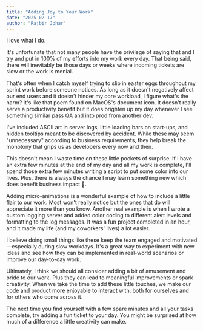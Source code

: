 ```yaml
---
title: "Adding Joy to Your Work"
date: "2025-02-17"
author: "Rajbir Johar"
---
```


I love what I do. 

It's unfortunate that not many people have the privilege of saying that and I try and put in 100% of my efforts into my work every day. That being said, there will inevitably be those days or weeks where incoming tickets are slow or the work is menial. 

That's often when I catch myself trying to slip in easter eggs throughout my sprint work before someone notices. As long as it doesn't negatively affect our end users and it doesn't hinder my core workload, I figure what's the harm? It's like that poem found on MacOS's document icon. It doesn't really serve a productivity benefit but it does brighten up my day whenever I see something similar pass QA and into prod from another dev.

I've included ASCII art in server logs, little loading bars on start-ups, and hidden tooltips meant to be discovered by accident. While these may seem "unnecessary" according to business requirements, they help break the monotony that grips us as developers every now and then. 

This doesn't mean I waste time on these little pockets of surprise. If I have an extra few minutes at the end of my day and all my work is complete, I'll spend those extra few minutes writing a script to put some color into our lives. Plus, there is always the chance I may learn something new which does benefit business impact 🤪.

Adding micro-animations is a wonderful example of how to include a little flair to our work. Most won't really notice but the ones that do will appreciate it more than you know. Another real example is when I wrote a custom logging server and added color coding to different alert levels and formatting to the log messages. It was a fun project completed in an hour, and it made my life (and my coworkers' lives) a lot easier.

I believe doing small things like these keep the team engaged and motivated—especially during slow workdays. It's a great way to experiment with new ideas and see how they can be implemented in real-world scenarios or improve our day-to-day work.

Ultimately, I think we should all consider adding a bit of amusement and pride to our work. Plus they can lead to meaningful improvements or spark creativity. When we take the time to add these little touches, we make our code and product more enjoyable to interact with, both for ourselves and for others who come across it.

The next time you find yourself with a few spare minutes and all your tasks complete, try adding a fun ticket to your day. You might be surprised at how much of a difference a little creativity can make.
